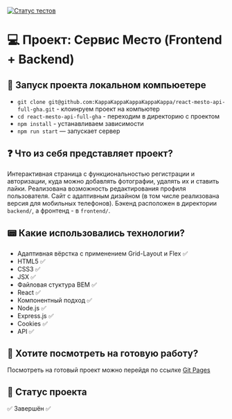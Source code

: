 [![Статус тестов](../../actions/workflows/tests.yml/badge.svg)](../../actions/workflows/tests.yml)

# 💻 Проект: Сервис Место (Frontend + Backend)

## 🚀 Запуск проекта локальном компьюетере
* `git clone git@github.com:KappaKappaKappaKappaKappa/react-mesto-api-full-gha.git` - клоинруем проект на компьютер
* `cd react-mesto-api-full-gha` - переходим в директорию с проектом
* `npm install` - устанавливаем зависимости
* `npm run start` — запускает сервер   

## ❓ Что из себя представляет проект?
Интерактивная страница с функциональностью регистрации и авторизации, куда можно добавлять фотографии, удалять их и ставить лайки. Реализована возможность редактирования профиля пользователя. Сайт с адаптивным дизайном (в том числе реализована версия для мобильных телефонов).
Бэкенд расположен в директории `backend/`, а фронтенд - в `frontend/`. 

## 📟 Какие использовались технологии?
* Адаптивная вёрстка с применением Grid-Layout и Flex ✅
* HTML5 ✅
* CSS3 ✅
* JSX ✅
* Файловая стуктура BEM ✅
* React ✅
* Компонентный подход ✅
* Node.js ✅
* Express.js ✅
* Cookies ✅
* API ✅

## 🙉 Хотите посмотреть на готовую работу?
Посмотреть на готовый проект можно перейдя по ссылке [Git Pages](https://kappakappakappakappakappa.github.io/react-mesto-auth/)

## 🎯 Cтатус проекта
✅ Завершён ✅


